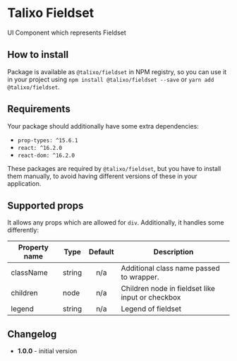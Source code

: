 # Talixo Fieldset

UI Component which represents Fieldset

## How to install

Package is available as `@talixo/fieldset` in NPM registry, so you can use it in your project
using `npm install @talixo/fieldset --save` or `yarn add @talixo/fieldset`.

## Requirements

Your package should additionally have some extra dependencies:

- `prop-types: ^15.6.1`
- `react: ^16.2.0`
- `react-dom: ^16.2.0`

These packages are required by `@talixo/fieldset`, but you have to install them manually,
to avoid having different versions of these in your application.

## Supported props

It allows any props which are allowed for `div`. Additionally, it handles some differently:

Property name | Type      | Default | Description                    
--------------|-----------|:-------:|------------------------------------
className     | string    | n/a     | Additional class name passed to wrapper.
children      | node      | n/a     | Children node in fieldset like input or checkbox
legend        | string    | n/a     | Legend of fieldset

## Changelog

- **1.0.0** - initial version
